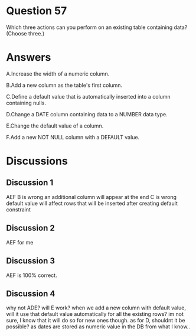 # Question 57
Which three actions can you perform on an existing table containing data? (Choose three.)

# Answers
A.Increase the width of a numeric column.

B.Add a new column as the table's first column.

C.Define a default value that is automatically inserted into a column containing nulls.

D.Change a DATE column containing data to a NUMBER data type.

E.Change the default value of a column.

F.Add a new NOT NULL column with a DEFAULT value.

# Discussions
## Discussion 1
AEF
B is wrong an additional column will appear at the end
C is wrong default value will affect rows that will be inserted after creating default constraint

## Discussion 2
AEF for me

## Discussion 3
AEF is 100% correct.

## Discussion 4
why not ADE?
will E work? when we add a new column with default value, will it use that default value automatically for all the existing rows? im not sure, I know that it will do so for new ones though.
as for D, shouldnt it be possible? as dates are stored as numeric value in the DB from what I know..

